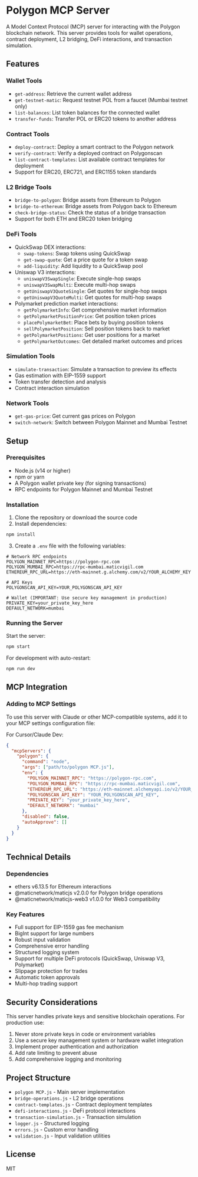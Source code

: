 # Polygon MCP Server

A Model Context Protocol (MCP) server for interacting with the Polygon blockchain network. This server provides tools for wallet operations, contract deployment, L2 bridging, DeFi interactions, and transaction simulation.

## Features

### Wallet Tools
- `get-address`: Retrieve the current wallet address
- `get-testnet-matic`: Request testnet POL from a faucet (Mumbai testnet only)
- `list-balances`: List token balances for the connected wallet
- `transfer-funds`: Transfer POL or ERC20 tokens to another address

### Contract Tools
- `deploy-contract`: Deploy a smart contract to the Polygon network
- `verify-contract`: Verify a deployed contract on Polygonscan
- `list-contract-templates`: List available contract templates for deployment
- Support for ERC20, ERC721, and ERC1155 token standards

### L2 Bridge Tools
- `bridge-to-polygon`: Bridge assets from Ethereum to Polygon
- `bridge-to-ethereum`: Bridge assets from Polygon back to Ethereum
- `check-bridge-status`: Check the status of a bridge transaction
- Support for both ETH and ERC20 token bridging

### DeFi Tools
- QuickSwap DEX interactions:
  - `swap-tokens`: Swap tokens using QuickSwap
  - `get-swap-quote`: Get a price quote for a token swap
  - `add-liquidity`: Add liquidity to a QuickSwap pool
- Uniswap V3 interactions:
  - `uniswapV3SwapSingle`: Execute single-hop swaps
  - `uniswapV3SwapMulti`: Execute multi-hop swaps
  - `getUniswapV3QuoteSingle`: Get quotes for single-hop swaps
  - `getUniswapV3QuoteMulti`: Get quotes for multi-hop swaps
- Polymarket prediction market interactions:
  - `getPolymarketInfo`: Get comprehensive market information
  - `getPolymarketPositionPrice`: Get position token prices
  - `placePolymarketBet`: Place bets by buying position tokens
  - `sellPolymarketPosition`: Sell position tokens back to market
  - `getPolymarketPositions`: Get user positions for a market
  - `getPolymarketOutcomes`: Get detailed market outcomes and prices

### Simulation Tools
- `simulate-transaction`: Simulate a transaction to preview its effects
- Gas estimation with EIP-1559 support
- Token transfer detection and analysis
- Contract interaction simulation

### Network Tools
- `get-gas-price`: Get current gas prices on Polygon
- `switch-network`: Switch between Polygon Mainnet and Mumbai Testnet

## Setup

### Prerequisites

- Node.js (v14 or higher)
- npm or yarn
- A Polygon wallet private key (for signing transactions)
- RPC endpoints for Polygon Mainnet and Mumbai Testnet

### Installation

1. Clone the repository or download the source code
2. Install dependencies:

```bash
npm install
```

3. Create a `.env` file with the following variables:

```
# Network RPC endpoints
POLYGON_MAINNET_RPC=https://polygon-rpc.com
POLYGON_MUMBAI_RPC=https://rpc-mumbai.maticvigil.com
ETHEREUM_RPC_URL=https://eth-mainnet.g.alchemy.com/v2/YOUR_ALCHEMY_KEY

# API Keys
POLYGONSCAN_API_KEY=YOUR_POLYGONSCAN_API_KEY

# Wallet (IMPORTANT: Use secure key management in production)
PRIVATE_KEY=your_private_key_here
DEFAULT_NETWORK=mumbai
```

### Running the Server

Start the server:

```bash
npm start
```

For development with auto-restart:

```bash
npm run dev
```

## MCP Integration

### Adding to MCP Settings

To use this server with Claude or other MCP-compatible systems, add it to your MCP settings configuration file:

For Cursor/Claude Dev:
```json
{
  "mcpServers": {
    "polygon": {
      "command": "node",
      "args": ["path/to/polygon MCP.js"],
      "env": {
        "POLYGON_MAINNET_RPC": "https://polygon-rpc.com",
        "POLYGON_MUMBAI_RPC": "https://rpc-mumbai.maticvigil.com",
        "ETHEREUM_RPC_URL": "https://eth-mainnet.alchemyapi.io/v2/YOUR_ALCHEMY_KEY",
        "POLYGONSCAN_API_KEY": "YOUR_POLYGONSCAN_API_KEY",
        "PRIVATE_KEY": "your_private_key_here",
        "DEFAULT_NETWORK": "mumbai"
      },
      "disabled": false,
      "autoApprove": []
    }
  }
}
```

## Technical Details

### Dependencies
- ethers v6.13.5 for Ethereum interactions
- @maticnetwork/maticjs v2.0.0 for Polygon bridge operations
- @maticnetwork/maticjs-web3 v1.0.0 for Web3 compatibility

### Key Features
- Full support for EIP-1559 gas fee mechanism
- BigInt support for large numbers
- Robust input validation
- Comprehensive error handling
- Structured logging system
- Support for multiple DeFi protocols (QuickSwap, Uniswap V3, Polymarket)
- Slippage protection for trades
- Automatic token approvals
- Multi-hop trading support

## Security Considerations

This server handles private keys and sensitive blockchain operations. For production use:

1. Never store private keys in code or environment variables
2. Use a secure key management system or hardware wallet integration
3. Implement proper authentication and authorization
4. Add rate limiting to prevent abuse
5. Add comprehensive logging and monitoring

## Project Structure

- `polygon MCP.js` - Main server implementation
- `bridge-operations.js` - L2 bridge operations
- `contract-templates.js` - Contract deployment templates
- `defi-interactions.js` - DeFi protocol interactions
- `transaction-simulation.js` - Transaction simulation
- `logger.js` - Structured logging
- `errors.js` - Custom error handling
- `validation.js` - Input validation utilities

## License

MIT
